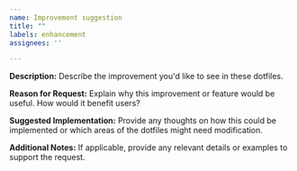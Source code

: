 ```yaml
---
name: Improvement suggestion
title: ""
labels: enhancement
assignees: ''

---
```


**Description:**
Describe the improvement you'd like to see in these dotfiles.

**Reason for Request:**
Explain why this improvement or feature would be useful. How would it benefit users?

**Suggested Implementation:**
Provide any thoughts on how this could be implemented or which areas of the dotfiles might need modification.

**Additional Notes:**
If applicable, provide any relevant details or examples to support the request.
